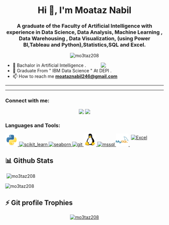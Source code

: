 <h1 align="center">Hi 👋, I'm Moataz Nabil</h1>
<h3 align="center">A graduate of the Faculty of Artificial Intelligence with experience in Data Science, Data Analysis,  Machine Learning , Data Warehousing , Data Visualization, (using Power BI,Tableau and Python),Statistics,SQL and Excel. </h3>

<p align="center"> <img src="https://komarev.com/ghpvc/?username=mo3taz208&label=Profile%20views&color=0e75b6&style=flat" alt="mo3taz208" /> </p>

<img align="right" src="https://user-images.githubusercontent.com/63050133/156676671-d5b2e362-97d4-4404-9447-dd71ddfea82f.gif" width = "200px"  />

 
- 🏫 Bachalor in Artificial Intelligence . 
- 🌱 Graduate From " IBM Data Science " At DEPI .
- 📫 How to reach me **moataznabil246@gmail.com**


********************************
********************************

<h3 align="left">Connect with me:</h3>
<p align="center">
<a href="mailto:moataznabil246@gmail.com" title="Gmail"><img src="https://img.shields.io/badge/gmail-%23F05033.svg?style=for-the-badge&logo=gmail&logoColor=white"/></a>
<a href="https://www.linkedin.com/in/moataznabil246/" title="LinkedIn"><img src="https://img.shields.io/badge/linkedin-%230077B5.svg?style=for-the-badge&logo=linkedin&logoColor=white"/></a> 
</p>
</p>

<h3 align="left">Languages and Tools:</h3>

<p 
alt="pandas" width="40" height="40"/> </a> <a href="https://www.python.org" target="_blank" rel="noreferrer"> <img src="https://raw.githubusercontent.com/devicons/devicon/master/icons/python/python-original.svg"  
alt="python" width="40" height="40"/> </a> <a href="https://scikit-learn.org/" target="_blank" rel="noreferrer"> <img src="https://upload.wikimedia.org/wikipedia/commons/0/05/Scikit_learn_logo_small.svg"
alt="scikit_learn" width="40" height="40"/> </a> <a href="https://seaborn.pydata.org/" target="_blank" rel="noreferrer"> <img src="https://seaborn.pydata.org/_images/logo-mark-lightbg.svg"
alt="seaborn" width="40" height="40"/><a 
href="https://git-scm.com/" target="_blank" rel="noreferrer"> <img src="https://www.vectorlogo.zone/logos/git-scm/git-scm-icon.svg" alt="git" width="40" height="40"/> </a> <a href="https://www.linux.org/" target="_blank" rel="noreferrer"> <img src="https://raw.githubusercontent.com/devicons/devicon/master/icons/linux/linux-original.svg" alt="linux" width="40" height="40"/> </a> <a href="https://www.microsoft.com/en-us/sql-server" target="_blank" rel="noreferrer"> <img src="https://www.svgrepo.com/show/303229/microsoft-sql-server-logo.svg" alt="mssql" width="40" height="40"/> </a> <a href="https://www.mysql.com/" target="_blank" rel="noreferrer"> <img src="https://raw.githubusercontent.com/devicons/devicon/master/icons/mysql/mysql-original-wordmark.svg" alt="mysql" width="40" height="40"/> 
<img src="https://img.icons8.com/color/344/ms-excel.png" alt="Excel" height="40" style="vertical-align:top; margin:4px">
</a> </p>


## 📊 Github Stats

<p>&nbsp;<img align="center" src="https://github-readme-stats.vercel.app/api?username=mo3taz208&show_icons=true&locale=en" alt="mo3taz208" /></p>

<p><img align="center" src="https://github-readme-streak-stats.herokuapp.com/?user=mo3taz208&" alt="mo3taz208" /></p>

## ⚡ Git profile Trophies

<p align="center"> <a href="https://github.com/ryo-ma/github-profile-trophy"><img src="https://github-profile-trophy.vercel.app/?username=mo3taz208" alt="mo3taz208" /></a> </p>

